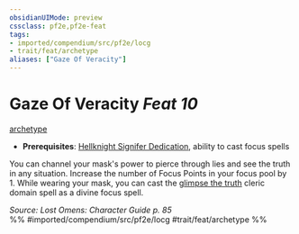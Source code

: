 ```yaml
---
obsidianUIMode: preview
cssclass: pf2e,pf2e-feat
tags:
- imported/compendium/src/pf2e/locg
- trait/feat/archetype
aliases: ["Gaze Of Veracity"]
---
```

# Gaze Of Veracity  *Feat 10*  
[archetype](archetype.md)  

- **Prerequisites**: [Hellknight Signifer Dedication](hellknight-signifer-dedication-locg.md), ability to cast focus spells

You can channel your mask's power to pierce through lies and see the truth in any situation. Increase the number of Focus Points in your focus pool by 1. While wearing your mask, you can cast the [glimpse the truth](../spells/glimpse-the-truth.md) cleric domain spell as a divine focus spell.

*Source: Lost Omens: Character Guide p. 85*  
%% #imported/compendium/src/pf2e/locg #trait/feat/archetype %%
